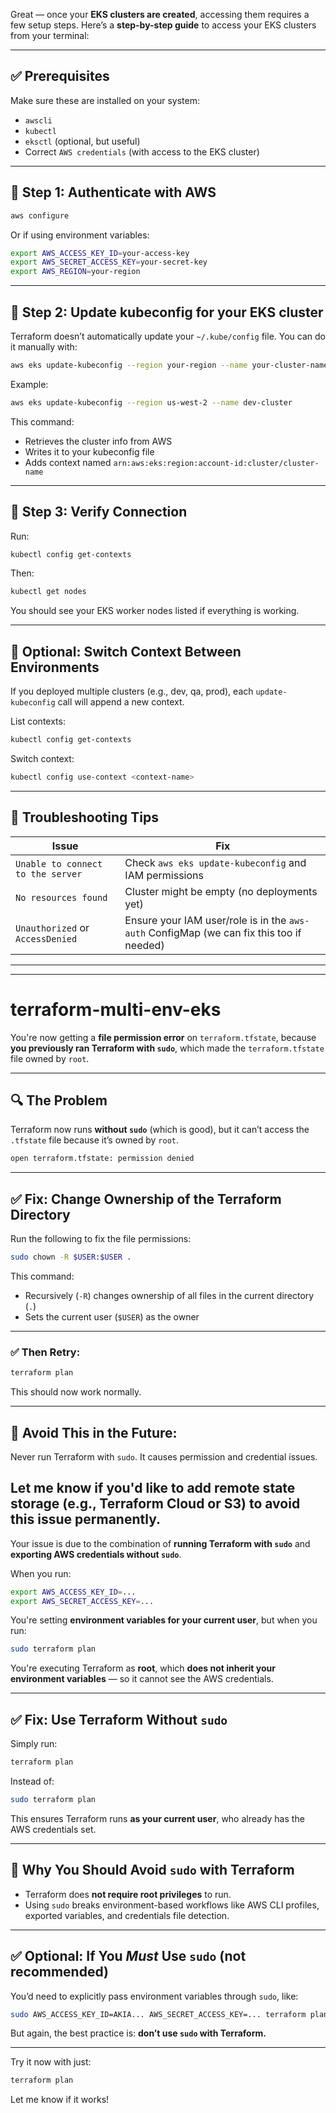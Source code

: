Great — once your **EKS clusters are created**, accessing them requires a few setup steps. Here’s a **step-by-step guide** to access your EKS clusters from your terminal:

---

## ✅ Prerequisites

Make sure these are installed on your system:

* `awscli`
* `kubectl`
* `eksctl` (optional, but useful)
* Correct `AWS credentials` (with access to the EKS cluster)

---

## 🔐 Step 1: Authenticate with AWS

```bash
aws configure
```

Or if using environment variables:

```bash
export AWS_ACCESS_KEY_ID=your-access-key
export AWS_SECRET_ACCESS_KEY=your-secret-key
export AWS_REGION=your-region
```

---

## 📡 Step 2: Update kubeconfig for your EKS cluster

Terraform doesn’t automatically update your `~/.kube/config` file. You can do it manually with:

```bash
aws eks update-kubeconfig --region your-region --name your-cluster-name
```

Example:

```bash
aws eks update-kubeconfig --region us-west-2 --name dev-cluster
```

This command:

* Retrieves the cluster info from AWS
* Writes it to your kubeconfig file
* Adds context named `arn:aws:eks:region:account-id:cluster/cluster-name`

---

## 📂 Step 3: Verify Connection

Run:

```bash
kubectl config get-contexts
```

Then:

```bash
kubectl get nodes
```

You should see your EKS worker nodes listed if everything is working.

---

## 🔄 Optional: Switch Context Between Environments

If you deployed multiple clusters (e.g., dev, qa, prod), each `update-kubeconfig` call will append a new context.

List contexts:

```bash
kubectl config get-contexts
```

Switch context:

```bash
kubectl config use-context <context-name>
```

---

## 🧠 Troubleshooting Tips

| Issue                             | Fix                                                                                      |
| --------------------------------- | ---------------------------------------------------------------------------------------- |
| `Unable to connect to the server` | Check `aws eks update-kubeconfig` and IAM permissions                                    |
| `No resources found`              | Cluster might be empty (no deployments yet)                                              |
| `Unauthorized` or `AccessDenied`  | Ensure your IAM user/role is in the `aws-auth` ConfigMap (we can fix this too if needed) |

---



---
# terraform-multi-env-eks

You're now getting a **file permission error** on `terraform.tfstate`, because **you previously ran Terraform with `sudo`**, which made the `terraform.tfstate` file owned by `root`.

---

## 🔍 The Problem

Terraform now runs **without `sudo`** (which is good), but it can’t access the `.tfstate` file because it’s owned by `root`.

```bash
open terraform.tfstate: permission denied
```

---

## ✅ Fix: Change Ownership of the Terraform Directory

Run the following to fix the file permissions:

```bash
sudo chown -R $USER:$USER .
```

This command:

* Recursively (`-R`) changes ownership of all files in the current directory (`.`)
* Sets the current user (`$USER`) as the owner

---

### ✅ Then Retry:

```bash
terraform plan
```

This should now work normally.

---

## 🛑 Avoid This in the Future:

Never run Terraform with `sudo`. It causes permission and credential issues.

Let me know if you'd like to add remote state storage (e.g., Terraform Cloud or S3) to avoid this issue permanently.
---

Your issue is due to the combination of **running Terraform with `sudo`** and **exporting AWS credentials without `sudo`**.

When you run:

```bash
export AWS_ACCESS_KEY_ID=...
export AWS_SECRET_ACCESS_KEY=...
```

You're setting **environment variables for your current user**, but when you run:

```bash
sudo terraform plan
```

You're executing Terraform as **root**, which **does not inherit your environment variables** — so it cannot see the AWS credentials.

---

## ✅ Fix: Use Terraform Without `sudo`

Simply run:

```bash
terraform plan
```

Instead of:

```bash
sudo terraform plan
```

This ensures Terraform runs **as your current user**, who already has the AWS credentials set.

---

## 🧠 Why You Should Avoid `sudo` with Terraform

* Terraform does **not require root privileges** to run.
* Using `sudo` breaks environment-based workflows like AWS CLI profiles, exported variables, and credentials file detection.

---

## ✅ Optional: If You *Must* Use `sudo` (not recommended)

You’d need to explicitly pass environment variables through `sudo`, like:

```bash
sudo AWS_ACCESS_KEY_ID=AKIA... AWS_SECRET_ACCESS_KEY=... terraform plan
```

But again, the best practice is: **don’t use `sudo` with Terraform.**

---

Try it now with just:

```bash
terraform plan
```

Let me know if it works!

